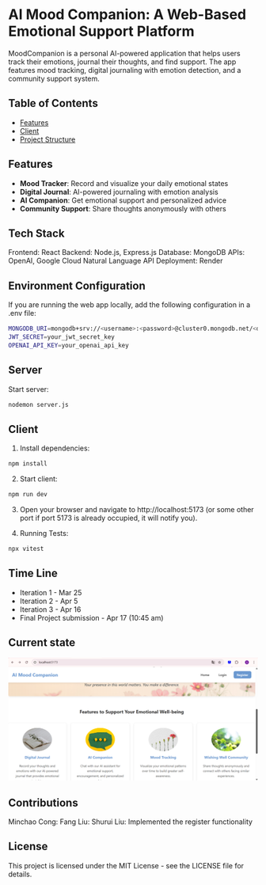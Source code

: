 # AI Mood Companion: A Web-Based Emotional Support Platform

MoodCompanion is a personal AI-powered application that helps users track their emotions, journal their thoughts, and find support. The app features mood tracking, digital journaling with emotion detection, and a community support system.

## Table of Contents

- [Features](#features)
- [Client](#Client)
- [Project Structure](#project-structure)

## Features

- **Mood Tracker**: Record and visualize your daily emotional states
- **Digital Journal**: AI-powered journaling with emotion analysis
- **AI Companion**: Get emotional support and personalized advice
- **Community Support**: Share thoughts anonymously with others

## Tech Stack
Frontend: React
Backend: Node.js, Express.js
Database: MongoDB
APIs: OpenAI, Google Cloud Natural Language API
Deployment: Render

## Environment Configuration
If you are running the web app locally, add the following configuration in a .env file:
```sh
MONGODB_URI=mongodb+srv://<username>:<password>@cluster0.mongodb.net/<dbname>?retryWrites=true&w=majority
JWT_SECRET=your_jwt_secret_key
OPENAI_API_KEY=your_openai_api_key
```

## Server
Start server:
```bash
nodemon server.js
```

## Client

1. Install dependencies:

```bash
npm install
```

2. Start client:

```bash
npm run dev
```

3. Open your browser and navigate to http://localhost:5173 (or some other port if port 5173 is already occupied, it will notify you).

4. Running Tests:
```bash
npx vitest
```

## Time Line
- Iteration 1 - Mar 25
- Iteration 2 - Apr 5
- Iteration 3 - Apr 16
- Final Project submission - Apr 17 (10:45 am)

## Current state
![Local Image](readme_images/img-website.png)

## Contributions
Minchao Cong:
Fang Liu:
Shurui Liu: Implemented the register functionality

## License

This project is licensed under the MIT License - see the LICENSE file for details.



